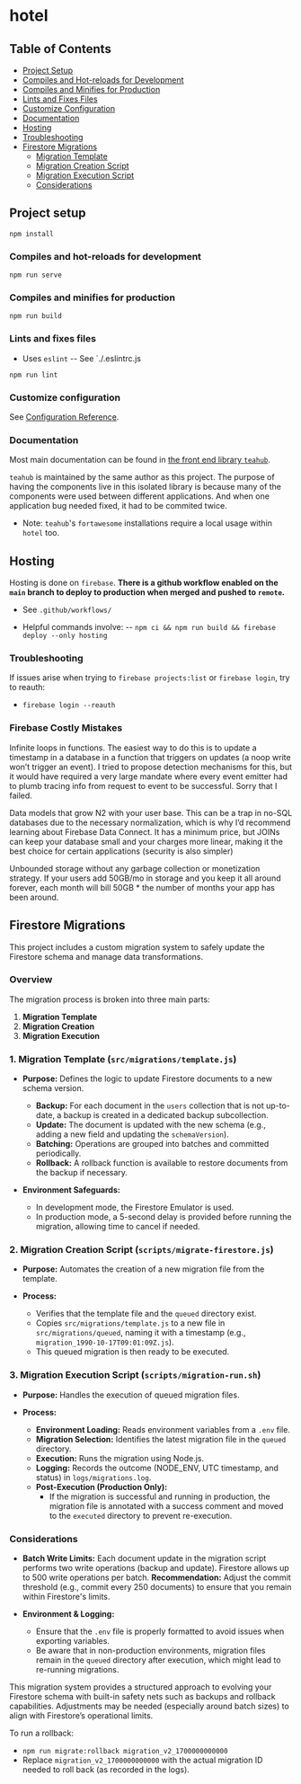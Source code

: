 # hotel

## Table of Contents

- [Project Setup](#project-setup)
- [Compiles and Hot-reloads for Development](#compiles-and-hot-reloads-for-development)
- [Compiles and Minifies for Production](#compiles-and-minifies-for-production)
- [Lints and Fixes Files](#lints-and-fixes-files)
- [Customize Configuration](#customize-configuration)
- [Documentation](#documentation)
- [Hosting](#hosting)
- [Troubleshooting](#troubleshooting)
- [Firestore Migrations](#firestore-migrations)
  - [Migration Template](#migration-template)
  - [Migration Creation Script](#migration-creation-script)
  - [Migration Execution Script](#migration-execution-script)
  - [Considerations](#considerations)

## Project setup
```
npm install
```

### Compiles and hot-reloads for development
```
npm run serve
```

### Compiles and minifies for production
```
npm run build
```

### Lints and fixes files
- Uses `eslint`
-- See `./.eslintrc.js
```
npm run lint
```

### Customize configuration
See [Configuration Reference](https://cli.vuejs.org/config/).

### Documentation
Most main documentation can be found in [the front end library `teahub`](https://github.com/twoody/teahub).

`teahub` is maintained by the same author as this project. The purpose of having the components live in this
isolated library is because many of the components were used between different applications.
And when one application bug needed fixed, it had to be commited twice. 

- Note: `teahub`'s `fortawesome` installations require a local usage within `hotel` too.

## Hosting
Hosting is done on `firebase`.
**There is a github workflow enabled on the `main` branch to deploy to production when merged and pushed to `remote`.**
- See `.github/workflows/`

- Helpful commands involve:
-- `npm ci && npm run build && firebase deploy --only hosting`

### Troubleshooting
If issues arise when trying to `firebase projects:list` or `firebase login`, try to reauth:
- `firebase login --reauth`

### Firebase Costly Mistakes 
Infinite loops in functions. The easiest way to do this is to update a timestamp in a database in a function that triggers on updates (a noop write won’t trigger an event). I tried to propose detection mechanisms for this, but it would have required a very large mandate where every event emitter had to plumb tracing info from request to event to be successful. Sorry that I failed.

Data models that grow N2 with your user base. This can be a trap in no-SQL databases due to the necessary normalization, which is why I’d recommend learning about Firebase Data Connect. It has a minimum price, but JOINs can keep your database small and your charges more linear, making it the best choice for certain applications (security is also simpler)

Unbounded storage without any garbage collection or monetization strategy. If your users add 50GB/mo in storage and you keep it all around forever, each month will bill 50GB * the number of months your app has been around.

## Firestore Migrations

This project includes a custom migration system to safely update the Firestore schema and manage data transformations.

### Overview

The migration process is broken into three main parts:
1. **Migration Template**
2. **Migration Creation**
3. **Migration Execution**

### 1. Migration Template (`src/migrations/template.js`)

- **Purpose:**
  Defines the logic to update Firestore documents to a new schema version.
  - **Backup:** For each document in the `users` collection that is not up-to-date, a backup is created in a dedicated backup subcollection.
  - **Update:** The document is updated with the new schema (e.g., adding a new field and updating the `schemaVersion`).
  - **Batching:** Operations are grouped into batches and committed periodically.
  - **Rollback:** A rollback function is available to restore documents from the backup if necessary.

- **Environment Safeguards:**
  - In development mode, the Firestore Emulator is used.
  - In production mode, a 5-second delay is provided before running the migration, allowing time to cancel if needed.

### 2. Migration Creation Script (`scripts/migrate-firestore.js`)

- **Purpose:**
  Automates the creation of a new migration file from the template.

- **Process:**
  - Verifies that the template file and the `queued` directory exist.
  - Copies `src/migrations/template.js` to a new file in `src/migrations/queued`, naming it with a timestamp (e.g., `migration_1990-10-17T09:01:09Z.js`).
  - This queued migration is then ready to be executed.

### 3. Migration Execution Script (`scripts/migration-run.sh`)

- **Purpose:**
  Handles the execution of queued migration files.

- **Process:**
  - **Environment Loading:** Reads environment variables from a `.env` file.
  - **Migration Selection:** Identifies the latest migration file in the `queued` directory.
  - **Execution:** Runs the migration using Node.js.
  - **Logging:** Records the outcome (NODE_ENV, UTC timestamp, and status) in `logs/migrations.log`.
  - **Post-Execution (Production Only):**
    - If the migration is successful and running in production, the migration file is annotated with a success comment and moved to the `executed` directory to prevent re-execution.

### Considerations

- **Batch Write Limits:**
  Each document update in the migration script performs two write operations (backup and update). Firestore allows up to 500 write operations per batch.
  **Recommendation:** Adjust the commit threshold (e.g., commit every 250 documents) to ensure that you remain within Firestore's limits.

- **Environment & Logging:**
  - Ensure that the `.env` file is properly formatted to avoid issues when exporting variables.
  - Be aware that in non-production environments, migration files remain in the `queued` directory after execution, which might lead to re-running migrations.

This migration system provides a structured approach to evolving your Firestore schema with built-in safety nets such as backups and rollback capabilities. Adjustments may be needed (especially around batch sizes) to align with Firestore’s operational limits.

To run a rollback:

- `npm run migrate:rollback migration_v2_1700000000000`
- Replace `migration_v2_1700000000000` with the actual migration ID needed to roll back (as recorded in the logs).
